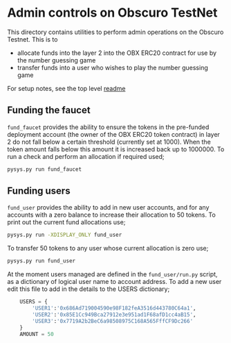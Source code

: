 Admin controls on Obscuro TestNet
=================================
This directory contains utilities to perform admin operations on the Obscuro Testnet. This is to 

- allocate funds into the layer 2 into the OBX ERC20 contract for use by the number guessing game
- transfer funds into a user who wishes to play the number guessing game

For setup notes, see the top level [readme](../README.md)

Funding the faucet
------------------
`fund_faucet` provides the ability to ensure the tokens in the pre-funded deployment account (the owner of the OBX ERC20
token contract) in layer 2 do not fall below a certain threshold (currently set at 1000). When the token amount falls 
below this amount it is increased back up to 1000000. To run a check and perform an allocation if required used;

```bash
pysys.py run fund_faucet
```

Funding users
-------------
`fund_user` provides the ability to add in new user accounts, and for any accounts with a zero balance to increase 
their allocation to 50 tokens. To print out the current fund allocations use;

```bash
pysys.py run -XDISPLAY_ONLY fund_user
```

To transfer 50 tokens to any user whose current allocation is zero use;

```bash
pysys.py run fund_user
```

At the moment users managed are defined in the `fund_user/run.py` script, as a dictionary of logical user name to 
account address. To add a new user edit this file to add in the details to the USERS dictionary; 

```python
    USERS = {
        'USER1':'0x686Ad719004590e98F182feA3516d443780C64a1',
        'USER2':'0x85E1Cc949Bca27912e3e951ad1F68afD1cc4aB15',
        'USER3':'0x7719A2b2BeC6a98508975C168A565FffCF9Dc266'
    }
    AMOUNT = 50
```



